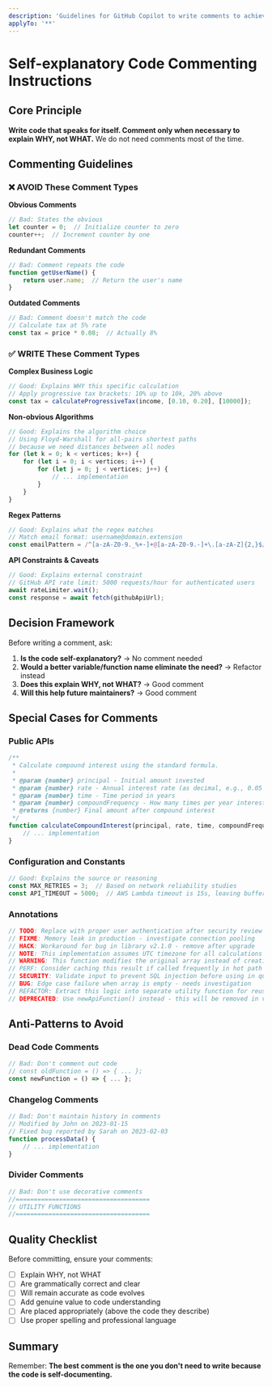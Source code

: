 ```yaml
---
description: 'Guidelines for GitHub Copilot to write comments to achieve self-explanatory code with less comments. Examples are in JavaScript but it should work on any language that has comments.'
applyTo: '**'
---
```


# Self-explanatory Code Commenting Instructions

## Core Principle
**Write code that speaks for itself. Comment only when necessary to explain WHY, not WHAT.**
We do not need comments most of the time.

## Commenting Guidelines

### ❌ AVOID These Comment Types

**Obvious Comments**
```javascript
// Bad: States the obvious
let counter = 0;  // Initialize counter to zero
counter++;  // Increment counter by one
```

**Redundant Comments**
```javascript
// Bad: Comment repeats the code
function getUserName() {
    return user.name;  // Return the user's name
}
```

**Outdated Comments**
```javascript
// Bad: Comment doesn't match the code
// Calculate tax at 5% rate
const tax = price * 0.08;  // Actually 8%
```

### ✅ WRITE These Comment Types

**Complex Business Logic**
```javascript
// Good: Explains WHY this specific calculation
// Apply progressive tax brackets: 10% up to 10k, 20% above
const tax = calculateProgressiveTax(income, [0.10, 0.20], [10000]);
```

**Non-obvious Algorithms**
```javascript
// Good: Explains the algorithm choice
// Using Floyd-Warshall for all-pairs shortest paths
// because we need distances between all nodes
for (let k = 0; k < vertices; k++) {
    for (let i = 0; i < vertices; i++) {
        for (let j = 0; j < vertices; j++) {
            // ... implementation
        }
    }
}
```

**Regex Patterns**
```javascript
// Good: Explains what the regex matches
// Match email format: username@domain.extension
const emailPattern = /^[a-zA-Z0-9._%+-]+@[a-zA-Z0-9.-]+\.[a-zA-Z]{2,}$/;
```

**API Constraints & Caveats**
```javascript
// Good: Explains external constraint
// GitHub API rate limit: 5000 requests/hour for authenticated users
await rateLimiter.wait();
const response = await fetch(githubApiUrl);
```

## Decision Framework

Before writing a comment, ask:
1. **Is the code self-explanatory?** → No comment needed
2. **Would a better variable/function name eliminate the need?** → Refactor instead
3. **Does this explain WHY, not WHAT?** → Good comment
4. **Will this help future maintainers?** → Good comment

## Special Cases for Comments

### Public APIs
```javascript
/**
 * Calculate compound interest using the standard formula.
 * 
 * @param {number} principal - Initial amount invested
 * @param {number} rate - Annual interest rate (as decimal, e.g., 0.05 for 5%)
 * @param {number} time - Time period in years
 * @param {number} compoundFrequency - How many times per year interest compounds (default: 1)
 * @returns {number} Final amount after compound interest
 */
function calculateCompoundInterest(principal, rate, time, compoundFrequency = 1) {
    // ... implementation
}
```

### Configuration and Constants
```javascript
// Good: Explains the source or reasoning
const MAX_RETRIES = 3;  // Based on network reliability studies
const API_TIMEOUT = 5000;  // AWS Lambda timeout is 15s, leaving buffer
```

### Annotations
```javascript
// TODO: Replace with proper user authentication after security review
// FIXME: Memory leak in production - investigate connection pooling
// HACK: Workaround for bug in library v2.1.0 - remove after upgrade
// NOTE: This implementation assumes UTC timezone for all calculations
// WARNING: This function modifies the original array instead of creating a copy
// PERF: Consider caching this result if called frequently in hot path
// SECURITY: Validate input to prevent SQL injection before using in query
// BUG: Edge case failure when array is empty - needs investigation
// REFACTOR: Extract this logic into separate utility function for reusability
// DEPRECATED: Use newApiFunction() instead - this will be removed in v3.0
```

## Anti-Patterns to Avoid

### Dead Code Comments
```javascript
// Bad: Don't comment out code
// const oldFunction = () => { ... };
const newFunction = () => { ... };
```

### Changelog Comments
```javascript
// Bad: Don't maintain history in comments
// Modified by John on 2023-01-15
// Fixed bug reported by Sarah on 2023-02-03
function processData() {
    // ... implementation
}
```

### Divider Comments
```javascript
// Bad: Don't use decorative comments
//=====================================
// UTILITY FUNCTIONS
//=====================================
```

## Quality Checklist

Before committing, ensure your comments:
- [ ] Explain WHY, not WHAT
- [ ] Are grammatically correct and clear
- [ ] Will remain accurate as code evolves
- [ ] Add genuine value to code understanding
- [ ] Are placed appropriately (above the code they describe)
- [ ] Use proper spelling and professional language

## Summary

Remember: **The best comment is the one you don't need to write because the code is self-documenting.**
